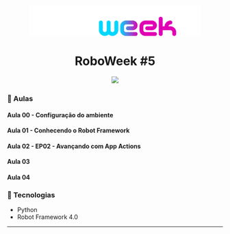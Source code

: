 <div align="center">
    <img src="./logo.png" width="400">
    <h1>RoboWeek #5</h1>
</div>

<div align="center">
    <img src="./site.gif">
</div>


### :memo: Aulas

#### Aula 00 - Configuração do ambiente
#### Aula 01 - Conhecendo o Robot Framework
#### Aula 02 - EP02 - Avançando com App Actions
#### Aula 03
#### Aula 04

### :hammer: Tecnologias
<ul>
    <li>Python</li>
    <li>Robot Framework 4.0</li>
</ul>


<hr>
